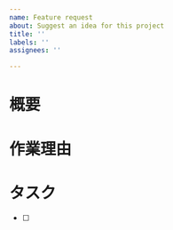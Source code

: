 ```yaml
---
name: Feature request
about: Suggest an idea for this project
title: ''
labels: ''
assignees: ''

---
```


# 概要

# 作業理由

# タスク
- [ ]
